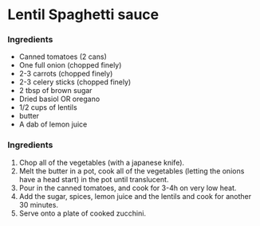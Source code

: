 # Lentil Spaghetti sauce

### Ingredients

- Canned tomatoes (2 cans)
- One full onion (chopped finely)
- 2-3 carrots (chopped finely)
- 2-3 celery sticks (chopped finely)
- 2 tbsp of brown sugar
- Dried basiol OR oregano
- 1/2 cups of lentils
- butter
- A dab of lemon juice

### Ingredients

1. Chop all of the vegetables (with a japanese knife).
2. Melt the butter in a pot, cook all of the vegetables (letting the onions have a head start) in the pot until translucent.
3. Pour in the canned tomatoes, and cook for 3-4h on very low heat.
4. Add the sugar, spices, lemon juice and the lentils and cook for another 30 minutes.
5. Serve onto a plate of cooked zucchini.